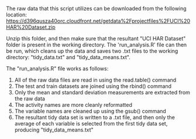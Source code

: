 The raw data that this script utilizes can be downloaded from the following location:
https://d396qusza40orc.cloudfront.net/getdata%2Fprojectfiles%2FUCI%20HAR%20Dataset.zip

Unzip this folder, and then make sure that the resultant "UCI HAR Dataset" folder is present in the working directory. The 'run_analysis.R' file can then be run, which cleans up the data and saves two .txt files to the working directory: "tidy_data.txt" and "tidy_data_means.txt".

The "run_analysis.R" file works as follows:
1. All of the raw data files are read in using the read.table() command
2. The test and train datasets are joined using the rbind() command
3. Only the mean and standard deviation measurements are extracted from the raw data
4. The activity names are more cleanly reformatted
5. The variable names are cleaned up using the gsub() command
6. The resultant tidy data set is written to a .txt file, and then only the average of each variable is selected from the first tidy data set, producing "tidy_data_means.txt"